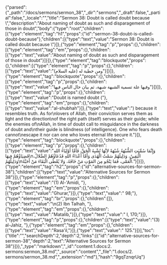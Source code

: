 {"parsed":{"_path":"/docs/sermons/sermon_38","_dir":"sermons","_draft":false,"_partial":false,"_locale":"","title":"Sermon 38:  Doubt is called doubt because \\","description":"About naming of doubt as such and disparagement of those in doubt","body":{"type":"root","children":[{"type":"element","tag":"h1","props":{"id":"sermon-38-doubt-is-called-doubt-because"},"children":[{"type":"text","value":"Sermon 38:  Doubt is called doubt because \\"}]},{"type":"element","tag":"p","props":{},"children":[{"type":"element","tag":"em","props":{},"children":[{"type":"text","value":"About naming of doubt as such and disparagement of those in doubt"}]}]},{"type":"element","tag":"blockquote","props":{},"children":[{"type":"element","tag":"p","props":{},"children":[{"type":"text","value":"ومن خطبة له (عليه السلام)"}]}]},{"type":"element","tag":"blockquote","props":{},"children":[{"type":"element","tag":"p","props":{},"children":[{"type":"text","value":"وفيها علة تسمية الشبهة شبهة، ثم بيان حال الناس فيها"}]}]},{"type":"element","tag":"p","props":{},"children":[{"type":"text","value":"Doubt is named doubt ("},{"type":"element","tag":"em","props":{},"children":[{"type":"text","value":"al-shubhah"}]},{"type":"text","value":") because it resembles truth. As for\nlovers of Allah, their conviction serves them as light and the direction\nof the right path (itself) serves as their guide; while the enemies of\nAllah, in time of doubt call to misguidance in the darkness of doubt and\ntheir guide is blindness (of intelligence). One who fears death cannot\nescape it nor can one who loves eternal life secure it."}]},{"type":"element","tag":"blockquote","props":{},"children":[{"type":"element","tag":"p","props":{},"children":[{"type":"text","value":"وَإِنَّمَا سُمِّيَتِ الشُّبْهَةُ شُبْهَةً لاِنَّهَا تُشْبِهُ الْحَقَّ، فَأَمَّا أَوْلِيَاءُ اللهِ فَضِيَاؤُهُمْ فِيهَا\nالْيَقِينُ، وَدَلِيلُهُمْ سَمْتُ الْهُدَى وَأَمَّا أَعْدَاءُ اللهِ فَدُعَاؤُهُمْ الضَّلالُ، وَدَلِيلُهُمُ\nالْعَمْى، فَمَا يَنْجُو مِنَ المَوْتِ مَنْ خَافَهُ، وَلا يُعْطَى الْبَقَاءَ مَنْ أَحَبَّهُ."}]}]},{"type":"element","tag":"h2","props":{"id":"alternative-sources-for-sermon-38"},"children":[{"type":"text","value":"Alternative Sources for Sermon 38"}]},{"type":"element","tag":"p","props":{},"children":[{"type":"text","value":"(1) Al-'Amidi, "},{"type":"element","tag":"em","props":{},"children":[{"type":"text","value":"Ghurar,"}]},{"type":"text","value":" 98;"},{"type":"element","tag":"br","props":{},"children":[]},{"type":"text","value":"\n(2) Ibn Talhah, "},{"type":"element","tag":"em","props":{},"children":[{"type":"text","value":"Matalib,"}]},{"type":"text","value":" I, 170;"}]},{"type":"element","tag":"p","props":{},"children":[{"type":"text","value":"(3) al-Jahiz, "},{"type":"element","tag":"em","props":{},"children":[{"type":"text","value":"Rasa'il,"}]},{"type":"text","value":" 125."}]}],"toc":{"title":"","searchDepth":2,"depth":2,"links":[{"id":"alternative-sources-for-sermon-38","depth":2,"text":"Alternative Sources for Sermon 38"}]}},"_type":"markdown","_id":"content:1.docs:2. sermons:sermon_38.md","_source":"content","_file":"1.docs/2. sermons/sermon_38.md","_extension":"md"},"hash":"9gqTznqrUq"}
